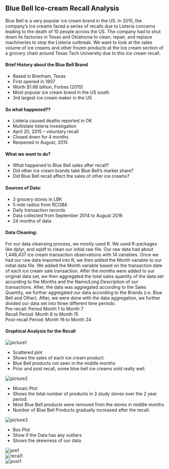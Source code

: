 ## Blue Bell Ice-cream Recall Analysis
Blue Bell is a very popular ice cream brand in the US. In 2015, the company’s ice creams faced a series of recalls due to Listeria concerns leading to the death of 10 people across the US. The company had to shut down its factories in Texas and Oklahoma to clean, repair, and replace machineries to stop the Listeria outbreak. We want to look at the sales volume of ice creams and other frozen products at the Ice cream section of a grocery chain around Texas Tech University due to this ice cream recall. 

#### Brief History about the Blue Bell Brand
- Based in Brenham, Texas
- First opened in 1907
- Worth $1.66 billion, Forbes (2015)
- Most popular ice cream brand in the US south
- 3rd largest ice cream maker in the US

#### So what happened??
- Listeria caused deaths reported in OK 
- Multistate listeria investigation
- April 20, 2015 – voluntary recall
- Closed down for 4 months
- Reopened in August, 2015

#### What we want to do?
- What happened to Blue Bell sales after recall?
- Did other ice cream brands take Blue Bell’s market share?
- Did Blue Bell recall affect the sales of other ice creams?

#### Sources of Data:
- 3 grocery stores in LBK
- 5 mile radius from RCOBA
- Daily transaction records
- Data collected from September 2014 to August 2016
- 24 months of data

#### Data Cleaning:
For our data cleansing process, we mostly used R. We used R-packages like dplyr, and sqldf to clean our initial raw file. Our raw data had about 1,448,437 ice cream transaction observations with 14 variables. 
Once we had our raw data imported into R, we then added the Month variable to our initial data file. We added the Month variable based on the transaction date of each ice cream sale transaction.
After the months were added to our original data set, we then aggregated the total sales quantity of the data set according to the Months and the Name/Long Description of our transactions. 
After, the data was aggregated according to the Sales Quantity, we further aggregated our data according to the Brands (i.e. Blue Bell and Other). 
After, we were done with the data aggregation, we further divided our data set into three different time periods:  
Pre-recall: Period	Month 1 to Month 7  
Recall Period:	Month 8 to Month 15  
Post-recall Period:	Month 16 to Month 24  

#### Graphical Analysis for the Recall
![picture1](https://user-images.githubusercontent.com/5343403/34075414-fae09a5a-e28b-11e7-879a-265b26e3cbf2.jpg)  
- Scattered plot
- Shows the sales of each ice cream product.
- Blue Bell products not seen in the middle months
- Prior and post recall, some blue bell ice creams sold really well.  

![picture2](https://user-images.githubusercontent.com/5343403/34075423-3b4da574-e28c-11e7-9274-4c0a8ef4b57d.jpg)
- Mosaic Plot
- Shows the total number of products in 3 study stores over the 2 year period.
- Most Blue Bell products were removed from the stores in middle months
- Number of Blue Bell Products gradually increased after the recall.

![picture3](https://user-images.githubusercontent.com/5343403/34075425-3e8538c4-e28c-11e7-95d6-391e86ca454e.jpg)
- Box Plot
- Show if the Data has any outliers
- Shows the skewness of our data  

![pre1](https://user-images.githubusercontent.com/5343403/34075490-205bbf74-e28e-11e7-84ea-cd36f5334dff.PNG)  
![recal1](https://user-images.githubusercontent.com/5343403/34075491-29416440-e28e-11e7-9db6-f8ac547a9193.PNG)  
![post1](https://user-images.githubusercontent.com/5343403/34075492-2ce9ca24-e28e-11e7-86bf-8e345e00dfb8.PNG)  








